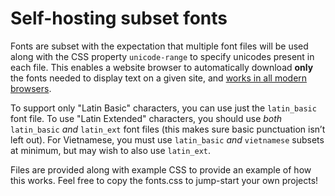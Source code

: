 # Self-hosting subset fonts

Fonts are subset with the expectation that multiple font files will be used along with the CSS property `unicode-range` to specify unicodes present in each file. This enables a website browser to automatically download **only** the fonts needed to display text on a given site, and [works in all modern browsers](https://caniuse.com/font-unicode-range).

To support only "Latin Basic" characters, you can use just the `latin_basic` font file. To use "Latin Extended" characters, you should use *both* `latin_basic` *and* `latin_ext` font files (this makes sure basic punctuation isn’t left out). For Vietnamese, you must use `latin_basic` *and* `vietnamese` subsets at minimum, but may wish to also use `latin_ext`.

Files are provided along with example CSS to provide an example of how this works. Feel free to copy the fonts.css to jump-start your own projects!

